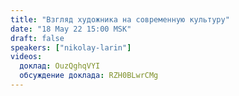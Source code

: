 ```yaml
---
title: "Взгляд художника на современную культуру"
date: "18 May 22 15:00 MSK"
draft: false
speakers: ["nikolay-larin"]
videos:
  доклад: OuzQghqVYI
  обсуждение доклада: RZH0BLwrCMg
---
```

